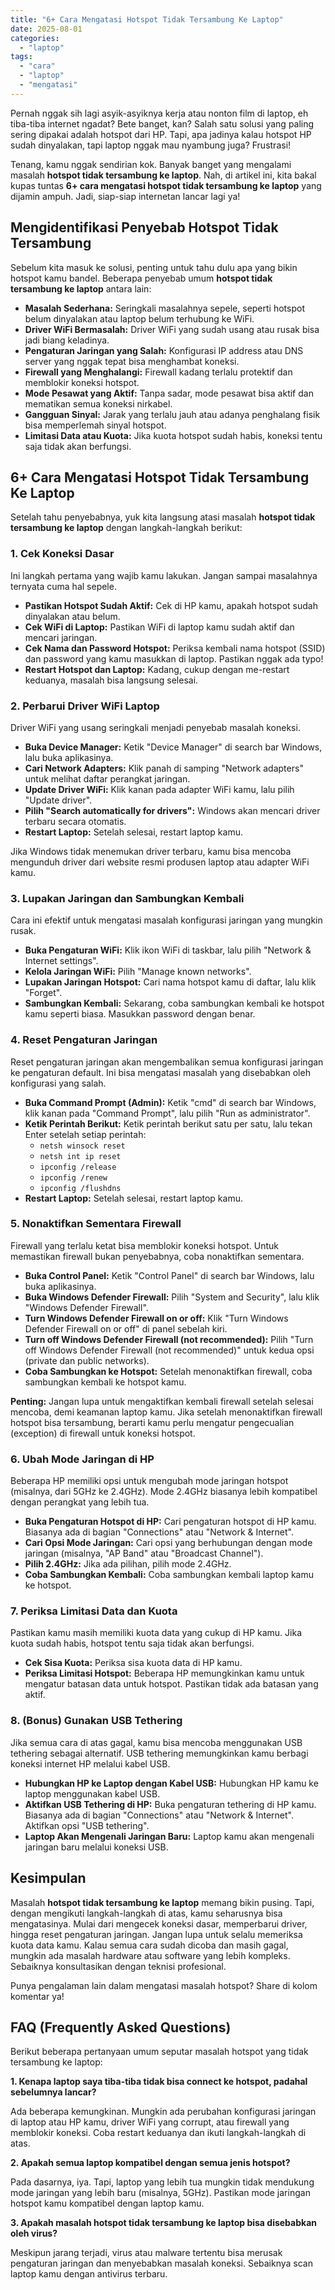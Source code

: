 ```yaml
---
title: "6+ Cara Mengatasi Hotspot Tidak Tersambung Ke Laptop"
date: 2025-08-01
categories: 
  - "laptop"
tags: 
  - "cara"
  - "laptop"
  - "mengatasi"
---
```


Pernah nggak sih lagi asyik-asyiknya kerja atau nonton film di laptop, eh tiba-tiba internet ngadat? Bete banget, kan? Salah satu solusi yang paling sering dipakai adalah hotspot dari HP. Tapi, apa jadinya kalau hotspot HP sudah dinyalakan, tapi laptop nggak mau nyambung juga? Frustrasi!

Tenang, kamu nggak sendirian kok. Banyak banget yang mengalami masalah **hotspot tidak tersambung ke laptop**. Nah, di artikel ini, kita bakal kupas tuntas **6+ cara mengatasi hotspot tidak tersambung ke laptop** yang dijamin ampuh. Jadi, siap-siap internetan lancar lagi ya!

## Mengidentifikasi Penyebab Hotspot Tidak Tersambung

Sebelum kita masuk ke solusi, penting untuk tahu dulu apa yang bikin hotspot kamu bandel. Beberapa penyebab umum **hotspot tidak tersambung ke laptop** antara lain:

- **Masalah Sederhana:** Seringkali masalahnya sepele, seperti hotspot belum dinyalakan atau laptop belum terhubung ke WiFi.
- **Driver WiFi Bermasalah:** Driver WiFi yang sudah usang atau rusak bisa jadi biang keladinya.
- **Pengaturan Jaringan yang Salah:** Konfigurasi IP address atau DNS server yang nggak tepat bisa menghambat koneksi.
- **Firewall yang Menghalangi:** Firewall kadang terlalu protektif dan memblokir koneksi hotspot.
- **Mode Pesawat yang Aktif:** Tanpa sadar, mode pesawat bisa aktif dan mematikan semua koneksi nirkabel.
- **Gangguan Sinyal:** Jarak yang terlalu jauh atau adanya penghalang fisik bisa memperlemah sinyal hotspot.
- **Limitasi Data atau Kuota:** Jika kuota hotspot sudah habis, koneksi tentu saja tidak akan berfungsi.

## 6+ Cara Mengatasi Hotspot Tidak Tersambung Ke Laptop

Setelah tahu penyebabnya, yuk kita langsung atasi masalah **hotspot tidak tersambung ke laptop** dengan langkah-langkah berikut:

### 1\. Cek Koneksi Dasar

Ini langkah pertama yang wajib kamu lakukan. Jangan sampai masalahnya ternyata cuma hal sepele.

- **Pastikan Hotspot Sudah Aktif:** Cek di HP kamu, apakah hotspot sudah dinyalakan atau belum.
- **Cek WiFi di Laptop:** Pastikan WiFi di laptop kamu sudah aktif dan mencari jaringan.
- **Cek Nama dan Password Hotspot:** Periksa kembali nama hotspot (SSID) dan password yang kamu masukkan di laptop. Pastikan nggak ada typo!
- **Restart Hotspot dan Laptop:** Kadang, cukup dengan me-restart keduanya, masalah bisa langsung selesai.

### 2\. Perbarui Driver WiFi Laptop

Driver WiFi yang usang seringkali menjadi penyebab masalah koneksi.

- **Buka Device Manager:** Ketik "Device Manager" di search bar Windows, lalu buka aplikasinya.
- **Cari Network Adapters:** Klik panah di samping "Network adapters" untuk melihat daftar perangkat jaringan.
- **Update Driver WiFi:** Klik kanan pada adapter WiFi kamu, lalu pilih "Update driver".
- **Pilih "Search automatically for drivers":** Windows akan mencari driver terbaru secara otomatis.
- **Restart Laptop:** Setelah selesai, restart laptop kamu.

Jika Windows tidak menemukan driver terbaru, kamu bisa mencoba mengunduh driver dari website resmi produsen laptop atau adapter WiFi kamu.

### 3\. Lupakan Jaringan dan Sambungkan Kembali

Cara ini efektif untuk mengatasi masalah konfigurasi jaringan yang mungkin rusak.

- **Buka Pengaturan WiFi:** Klik ikon WiFi di taskbar, lalu pilih "Network & Internet settings".
- **Kelola Jaringan WiFi:** Pilih "Manage known networks".
- **Lupakan Jaringan Hotspot:** Cari nama hotspot kamu di daftar, lalu klik "Forget".
- **Sambungkan Kembali:** Sekarang, coba sambungkan kembali ke hotspot kamu seperti biasa. Masukkan password dengan benar.

### 4\. Reset Pengaturan Jaringan

Reset pengaturan jaringan akan mengembalikan semua konfigurasi jaringan ke pengaturan default. Ini bisa mengatasi masalah yang disebabkan oleh konfigurasi yang salah.

- **Buka Command Prompt (Admin):** Ketik "cmd" di search bar Windows, klik kanan pada "Command Prompt", lalu pilih "Run as administrator".
- **Ketik Perintah Berikut:** Ketik perintah berikut satu per satu, lalu tekan Enter setelah setiap perintah:
    - `netsh winsock reset`
    - `netsh int ip reset`
    - `ipconfig /release`
    - `ipconfig /renew`
    - `ipconfig /flushdns`
- **Restart Laptop:** Setelah selesai, restart laptop kamu.

### 5\. Nonaktifkan Sementara Firewall

Firewall yang terlalu ketat bisa memblokir koneksi hotspot. Untuk memastikan firewall bukan penyebabnya, coba nonaktifkan sementara.

- **Buka Control Panel:** Ketik "Control Panel" di search bar Windows, lalu buka aplikasinya.
- **Buka Windows Defender Firewall:** Pilih "System and Security", lalu klik "Windows Defender Firewall".
- **Turn Windows Defender Firewall on or off:** Klik "Turn Windows Defender Firewall on or off" di panel sebelah kiri.
- **Turn off Windows Defender Firewall (not recommended):** Pilih "Turn off Windows Defender Firewall (not recommended)" untuk kedua opsi (private dan public networks).
- **Coba Sambungkan ke Hotspot:** Setelah menonaktifkan firewall, coba sambungkan kembali ke hotspot kamu.

**Penting:** Jangan lupa untuk mengaktifkan kembali firewall setelah selesai mencoba, demi keamanan laptop kamu. Jika setelah menonaktifkan firewall hotspot bisa tersambung, berarti kamu perlu mengatur pengecualian (exception) di firewall untuk koneksi hotspot.

### 6\. Ubah Mode Jaringan di HP

Beberapa HP memiliki opsi untuk mengubah mode jaringan hotspot (misalnya, dari 5GHz ke 2.4GHz). Mode 2.4GHz biasanya lebih kompatibel dengan perangkat yang lebih tua.

- **Buka Pengaturan Hotspot di HP:** Cari pengaturan hotspot di HP kamu. Biasanya ada di bagian "Connections" atau "Network & Internet".
- **Cari Opsi Mode Jaringan:** Cari opsi yang berhubungan dengan mode jaringan (misalnya, "AP Band" atau "Broadcast Channel").
- **Pilih 2.4GHz:** Jika ada pilihan, pilih mode 2.4GHz.
- **Coba Sambungkan Kembali:** Coba sambungkan kembali laptop kamu ke hotspot.

### 7\. Periksa Limitasi Data dan Kuota

Pastikan kamu masih memiliki kuota data yang cukup di HP kamu. Jika kuota sudah habis, hotspot tentu saja tidak akan berfungsi.

- **Cek Sisa Kuota:** Periksa sisa kuota data di HP kamu.
- **Periksa Limitasi Hotspot:** Beberapa HP memungkinkan kamu untuk mengatur batasan data untuk hotspot. Pastikan tidak ada batasan yang aktif.

### 8\. (Bonus) Gunakan USB Tethering

Jika semua cara di atas gagal, kamu bisa mencoba menggunakan USB tethering sebagai alternatif. USB tethering memungkinkan kamu berbagi koneksi internet HP melalui kabel USB.

- **Hubungkan HP ke Laptop dengan Kabel USB:** Hubungkan HP kamu ke laptop menggunakan kabel USB.
- **Aktifkan USB Tethering di HP:** Buka pengaturan tethering di HP kamu. Biasanya ada di bagian "Connections" atau "Network & Internet". Aktifkan opsi "USB tethering".
- **Laptop Akan Mengenali Jaringan Baru:** Laptop kamu akan mengenali jaringan baru melalui koneksi USB.

## Kesimpulan

Masalah **hotspot tidak tersambung ke laptop** memang bikin pusing. Tapi, dengan mengikuti langkah-langkah di atas, kamu seharusnya bisa mengatasinya. Mulai dari mengecek koneksi dasar, memperbarui driver, hingga reset pengaturan jaringan. Jangan lupa untuk selalu memeriksa kuota data kamu. Kalau semua cara sudah dicoba dan masih gagal, mungkin ada masalah hardware atau software yang lebih kompleks. Sebaiknya konsultasikan dengan teknisi profesional.

Punya pengalaman lain dalam mengatasi masalah hotspot? Share di kolom komentar ya!

## FAQ (Frequently Asked Questions)

Berikut beberapa pertanyaan umum seputar masalah hotspot yang tidak tersambung ke laptop:

**1\. Kenapa laptop saya tiba-tiba tidak bisa connect ke hotspot, padahal sebelumnya lancar?**

Ada beberapa kemungkinan. Mungkin ada perubahan konfigurasi jaringan di laptop atau HP kamu, driver WiFi yang corrupt, atau firewall yang memblokir koneksi. Coba restart keduanya dan ikuti langkah-langkah di atas.

**2\. Apakah semua laptop kompatibel dengan semua jenis hotspot?**

Pada dasarnya, iya. Tapi, laptop yang lebih tua mungkin tidak mendukung mode jaringan yang lebih baru (misalnya, 5GHz). Pastikan mode jaringan hotspot kamu kompatibel dengan laptop kamu.

**3\. Apakah masalah hotspot tidak tersambung ke laptop bisa disebabkan oleh virus?**

Meskipun jarang terjadi, virus atau malware tertentu bisa merusak pengaturan jaringan dan menyebabkan masalah koneksi. Sebaiknya scan laptop kamu dengan antivirus terbaru.
